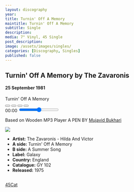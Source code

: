 ```yaml
---
layout: discography
year: 
title: Turnin' Off A Memory
maintitle: Turnin' Off A Memory
subtitle: Single
description: 
media: 7" Vinyl, 45 Single
post_description: 
image: /assets/images/singles/
categories: [Discography, Singles]
published: false
---
```


<main class="Main-Default">
<article>
<div class="row">
<div class="col s12 m9">
<h2>Turnin' Off A Memory by The Zavaronis</h2>
<h4>25 September 1981</h4>
<div class="mediaplayer" id="mediaPlayer">
<audio id="audioPlayer" src="https://fanzoflenazavaroni.github.io/audioplayer/media/Za1.mp3"></audio>
<div class="discarea">
<div class="disc">
</div>
<div class="stylus">
<div class="pivot"></div>
<div class="arm"></div>
<div class="head"></div>
</div></div>
<div class="controls">
<span class="title" id="songTitleLabel">
Turnin' Off A Memory
</span>
<div class="buttons">
<button id="backItem" class="back">
<i class="fa fa-backward"></i>
</button>
<button id="playState" class="playstate">
<i class="fa fa-play"></i>
<i class="fa fa-pause"></i>
</button>
<button id="stopItem" class="stop">
<i class="fa fa-stop"></i>
</button>
<button id="nextItem" class="next">
<i class="fa fa-forward"></i>
</button>
</div>
<div class="subControls">
<span class="duration" id="currentDuration">00:00</span>
<input class="volumeSlider" type="range" id="volumeSlider" min="0" max="1" step="0.01"/>
</div></div></div>
<p>Based on Wooden MP3 Player A PEN BY <a href="https://codepen.io/mujavidb/pen/VmPydM">Mujavid Bukhari <sup><small><i class="fa fa-external-link"></i></small></sup></a></p>
</div>

<div class="col s12 m3">
<div class="card hoverable Card-Default">
<div class="card-image">
<img class="" src="https://farm5.staticflickr.com/4689/24521866167_a43d8b34c3_o_d.jpg">
</div>
<div class="card-content">
<ul>
<li><b>Artist:</b> The Zavaronis - Hilda And Victor</li>
<li><b>A side:</b> Turnin' Off A Memory</li>
<li><b>B side:</b> A Summer Song</li>
<li><b>Label:</b> Galaxy</li>
<li><b>Country:</b> England</li>
<li><b>Catalogue:</b> GY 102</li>
<li><b>Released:</b> 1975</li>
</ul>
<div class="card-action" style="padding:16px 0;">
<a href="http://www.45cat.com/record/gy102">45Cat <sup><small><i class="fa fa-external-link"></i></small></sup></a>
</div></div></div></div></div>
</article>
</main>
<!-- Scripts -->
<script src="https://code.jquery.com/jquery-2.1.1.min.js"></script>
<script src="/materialize/js/materialize.min.js"></script>
<script src="/materialize/js/init.js"></script>
<script src="/audioplayer/js/single-zs1.js"></script>
</body>
</html>
